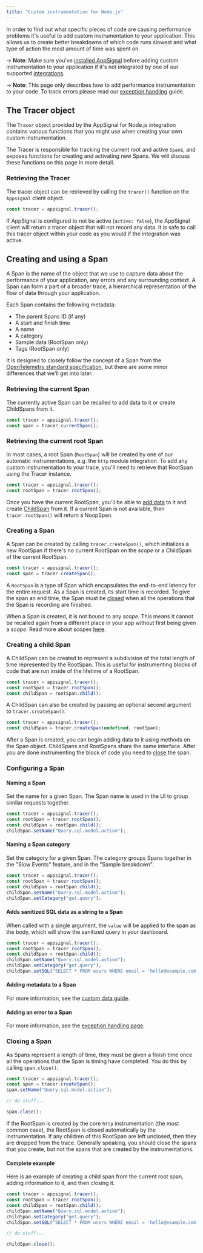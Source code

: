 ```yaml
---
title: "Custom instrumentation for Node.js"
---
```


In order to find out what specific pieces of code are causing performance problems it's useful to add custom instrumentation to your application. This allows us to create better breakdowns of which code runs slowest and what type of action the most amount of time was spent on.

-> **Note**: Make sure you've [installed AppSignal](/nodejs/installation.html) before adding custom instrumentation to your application if it's not integrated by one of our supported [integrations](/nodejs/integrations/index.html).

-> **Note**: This page only describes how to add performance instrumentation to your code. To track errors please read our [exception handling](/nodejs/instrumentation/exception-handling.html) guide.

## The Tracer object

The `Tracer` object provided by the AppSignal for Node.js integration contains various functions that you might use when creating your own custom instrumentation.

The Tracer is responsible for tracking the current root and active `Span`s, and exposes functions for creating and activating new Spans. We will discuss these functions on this page in more detail.

### Retrieving the Tracer

The tracer object can be retrieved by calling the `tracer()` function on the `Appsignal` client object.

```js
const tracer = appsignal.tracer();
```

If AppSignal is configured to not be active (`active: false`), the AppSignal client will return a tracer object that will not record any data. It is safe to call this tracer object within your code as you would if the integration was active.

## Creating and using a Span

A Span is the name of the object that we use to capture data about the performance of your application, any errors and any surrounding context. A Span can form a part of a broader trace, a hierarchical representation of the flow of data through your application.

Each Span contains the following metadata:

- The parent Spans ID (if any)
- A start and finish time
- A name
- A category
- Sample data (RootSpan only)
- Tags (RootSpan only)

It is designed to closely follow the concept of a Span from the [OpenTelemetry standard specification](https://github.com/open-telemetry/opentelemetry-specification), but there are some minor differences that we'll get into later.

### Retrieving the current Span

The currently active Span can be recalled to add data to it or create ChildSpans from it.

```js
const tracer = appsignal.tracer();
const span = tracer.currentSpan();
```

### Retrieving the current root Span

In most cases, a root Span (`RootSpan`) will be created by one of our automatic instrumentations, e.g. the `http` module integration. To add any custom instrumentation to your trace, you'll need to retrieve that RootSpan using the Tracer instance.

```js
const tracer = appsignal.tracer();
const rootSpan = tracer.rootSpan();
```

Once you have the current RootSpan, you'll be able to [add data](#configuring-a-span) to it and create [ChildSpan](#creating-a-child-span) from it. If a current Span is not available, then `tracer.rootSpan()` will return a NoopSpan.

### Creating a Span

A Span can be created by calling `tracer.createSpan()`, which initializes a new RootSpan if there's no current RootSpan on the _scope_ or a ChildSpan of the current RootSpan.

```js
const tracer = appsignal.tracer();
const span = tracer.createSpan();
```

A `RootSpan` is a type of Span which encapsulates the end-to-end latency for the entire request. As a Span is created, its start time is recorded. To give the span an end time, the Span must be [closed](#closing-a-span) when all the operations that the Span is recording are finished.

When a Span is created, it is not bound to any _scope_. This means it cannot be recalled again from a different place in your app without first being given a _scope_. Read more about scopes [here](scopes.html).

### Creating a child Span

A ChildSpan can be created to represent a subdivision of the total length of time represented by the RootSpan. This is useful for instrumenting blocks of code that are run inside of the lifetime of a RootSpan.

```js
const tracer = appsignal.tracer();
const rootSpan = tracer.rootSpan();
const childSpan = rootSpan.child();
```

A ChildSpan can also be created by passing an optional second argument to `tracer.createSpan()`.

```js
const tracer = appsignal.tracer();
const childSpan = tracer.createSpan(undefined, rootSpan);
```

After a Span is created, you can begin adding data to it using methods on the Span object. ChildSpans and RootSpans share the same interface. After you are done instrumenting the block of code you need to [close](#closing-a-span) the span.

### Configuring a Span

#### Naming a Span

Set the name for a given Span. The Span name is used in the UI to group similar requests together.

```js
const tracer = appsignal.tracer();
const rootSpan = tracer.rootSpan();
const childSpan = rootSpan.child();
childSpan.setName("Query.sql.model.action");
```

#### Naming a Span category

Set the category for a given Span. The category groups Spans together in the "Slow Events" feature, and in the "Sample breakdown".

```js
const tracer = appsignal.tracer();
const rootSpan = tracer.rootSpan();
const childSpan = rootSpan.child();
childSpan.setName("Query.sql.model.action");
childSpan.setCategory("get.query");
```

#### Adds sanitized SQL data as a string to a Span

When called with a single argument, the `value` will be applied to the span as the body, which will show the sanitized query in your dashboard.

```js
const tracer = appsignal.tracer();
const rootSpan = tracer.rootSpan();
const childSpan = rootSpan.child();
childSpan.setName("Query.sql.model.action");
childSpan.setCategory("get.query");
childSpan.setSQL("SELECT * FROM users WHERE email = 'hello@example.com'");
```
#### Adding metadata to a Span

For more information, see the [custom data guide](/guides/custom-data/).

#### Adding an error to a Span

For more information, see the [exception handling page](/nodejs/instrumentation/exception-handling.html).

### Closing a Span

As Spans represent a length of time, they must be given a finish time once all the operations that the Span is timing have completed. You do this by calling `span.close()`.

```js
const tracer = appsignal.tracer();
const span = tracer.createSpan();
span.setName("Query.sql.model.action");

// do stuff...

span.close();
```

If the RootSpan is created by the core `http` instrumentation (the most common case), the RootSpan is closed automatically by the instrumentation. If any children of this RootSpan are left unclosed, then they are dropped from the trace. Generally speaking, you should close the spans that you create, but not the spans that are created by the instrumentations.

#### Complete example

Here is an example of creating a child span from the current root span, adding information to it, and then closing it.

```js
const tracer = appsignal.tracer();
const rootSpan = tracer.rootSpan();
const childSpan = rootSpan.child();
childSpan.setName("Query.sql.model.action");
childSpan.setCategory("get.query");
childSpan.setSQL("SELECT * FROM users WHERE email = 'hello@example.com'");

// do stuff...

childSpan.close();
```
